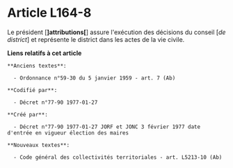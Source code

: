 # Article L164-8

Le président [**]attributions[**] assure l'exécution des décisions du conseil [*de district*] et représente le district dans
les actes de la vie civile.

**Liens relatifs à cet article**

	**Anciens textes**:

	  - Ordonnance n°59-30 du 5 janvier 1959 - art. 7 (Ab)

	**Codifié par**:

	  - Décret n°77-90 1977-01-27

	**Créé par**:

	  - Décret n°77-90 1977-01-27 JORF et JONC 3 février 1977 date d'entrée en vigueur élection des maires

	**Nouveaux textes**:

	  - Code général des collectivités territoriales - art. L5213-10 (Ab)
